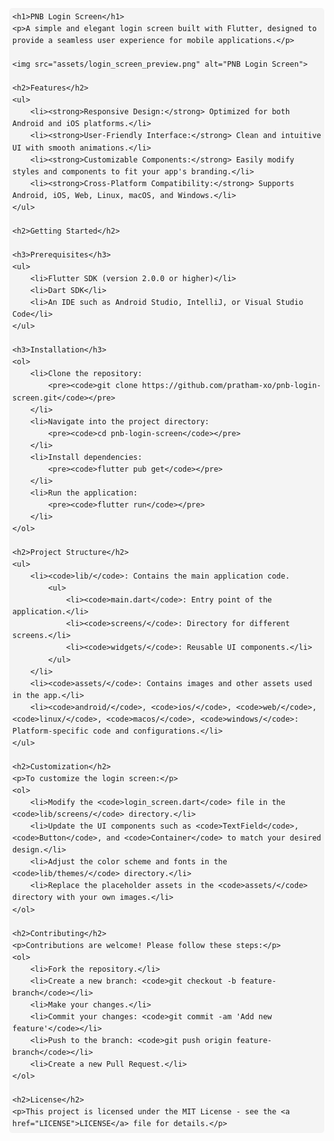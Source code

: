 <!DOCTYPE html>
<html lang="en">
<head>
    <meta charset="UTF-8">
    <meta name="viewport" content="width=device-width, initial-scale=1.0">
    <title>PNB Login Screen - README</title>
    <style>
        body { font-family: Arial, sans-serif; margin: 40px; line-height: 1.6; }
        h1, h2, h3 { color: #333; }
        code, pre { background-color: #f4f4f4; padding: 5px; border-radius: 5px; }
        img { max-width: 100%; height: auto; }
    </style>
</head>
<body>

    <h1>PNB Login Screen</h1>
    <p>A simple and elegant login screen built with Flutter, designed to provide a seamless user experience for mobile applications.</p>

    <img src="assets/login_screen_preview.png" alt="PNB Login Screen">

    <h2>Features</h2>
    <ul>
        <li><strong>Responsive Design:</strong> Optimized for both Android and iOS platforms.</li>
        <li><strong>User-Friendly Interface:</strong> Clean and intuitive UI with smooth animations.</li>
        <li><strong>Customizable Components:</strong> Easily modify styles and components to fit your app's branding.</li>
        <li><strong>Cross-Platform Compatibility:</strong> Supports Android, iOS, Web, Linux, macOS, and Windows.</li>
    </ul>

    <h2>Getting Started</h2>

    <h3>Prerequisites</h3>
    <ul>
        <li>Flutter SDK (version 2.0.0 or higher)</li>
        <li>Dart SDK</li>
        <li>An IDE such as Android Studio, IntelliJ, or Visual Studio Code</li>
    </ul>

    <h3>Installation</h3>
    <ol>
        <li>Clone the repository:
            <pre><code>git clone https://github.com/pratham-xo/pnb-login-screen.git</code></pre>
        </li>
        <li>Navigate into the project directory:
            <pre><code>cd pnb-login-screen</code></pre>
        </li>
        <li>Install dependencies:
            <pre><code>flutter pub get</code></pre>
        </li>
        <li>Run the application:
            <pre><code>flutter run</code></pre>
        </li>
    </ol>

    <h2>Project Structure</h2>
    <ul>
        <li><code>lib/</code>: Contains the main application code.
            <ul>
                <li><code>main.dart</code>: Entry point of the application.</li>
                <li><code>screens/</code>: Directory for different screens.</li>
                <li><code>widgets/</code>: Reusable UI components.</li>
            </ul>
        </li>
        <li><code>assets/</code>: Contains images and other assets used in the app.</li>
        <li><code>android/</code>, <code>ios/</code>, <code>web/</code>, <code>linux/</code>, <code>macos/</code>, <code>windows/</code>: Platform-specific code and configurations.</li>
    </ul>

    <h2>Customization</h2>
    <p>To customize the login screen:</p>
    <ol>
        <li>Modify the <code>login_screen.dart</code> file in the <code>lib/screens/</code> directory.</li>
        <li>Update the UI components such as <code>TextField</code>, <code>Button</code>, and <code>Container</code> to match your desired design.</li>
        <li>Adjust the color scheme and fonts in the <code>lib/themes/</code> directory.</li>
        <li>Replace the placeholder assets in the <code>assets/</code> directory with your own images.</li>
    </ol>

    <h2>Contributing</h2>
    <p>Contributions are welcome! Please follow these steps:</p>
    <ol>
        <li>Fork the repository.</li>
        <li>Create a new branch: <code>git checkout -b feature-branch</code></li>
        <li>Make your changes.</li>
        <li>Commit your changes: <code>git commit -am 'Add new feature'</code></li>
        <li>Push to the branch: <code>git push origin feature-branch</code></li>
        <li>Create a new Pull Request.</li>
    </ol>

    <h2>License</h2>
    <p>This project is licensed under the MIT License - see the <a href="LICENSE">LICENSE</a> file for details.</p>

</body>
</html>
